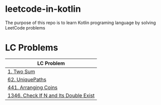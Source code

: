 # leetcode-in-kotlin
The purpose of this repo is to learn Kotlin programing language by solving LeetCode problems

# LC Problems

|LC Problem|
|---|
|[1. Two Sum](/src/main/kotlin/leetcode/TwoSum.kt)|
|[62. UniquePaths](/src/main/kotlin/leetcode/UniquePaths.kt)|
|[441. Arranging Coins](/src/main/kotlin/leetcode/ArrangingCoins.kt)|
|[1346. Check If N and Its Double Exist](/src/main/kotlin/leetcode/CheckIfNAndItsDoubleExist.kt)|
